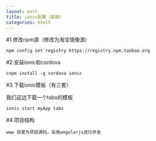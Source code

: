 ```yaml
---
layout: post
title: ionic配置（安装）
categories: html5
---
```


#1.修改npm源（修改为淘宝镜像源）
    
	npm config set registry https://registry.npm.taobao.org 

#2.安装ionic和cordova

	cnpm install -g cordova ionic

#3.下载ionic模板（有三套）

我们这边下载一个tabs的模板

	ionic start myApp tabs

#4.项目结构

	www 目录为项目源码，采用angularjs进行开发
